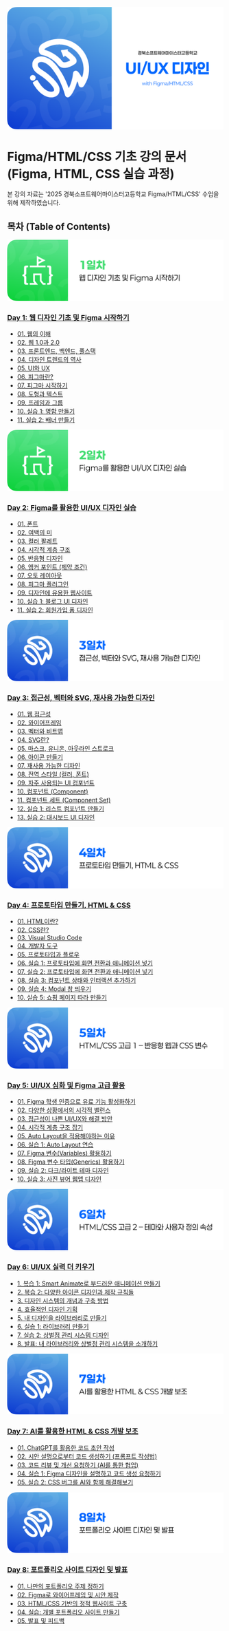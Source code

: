 <img src="./thumbnail.png" />

# Figma/HTML/CSS 기초 강의 문서 (Figma, HTML, CSS 실습 과정)

본 강의 자료는 '2025 경북소프트웨어마이스터고등학교 Figma/HTML/CSS' 수업을 위해 제작하였습니다.

## 목차 (Table of Contents)

<img src="./day_1/header.png" />

### [Day 1: 웹 디자인 기초 및 Figma 시작하기](./day_1/README.md)

- [01. 웹의 이해](./day_1/01-Introducing-Web.md)
- [02. 웹 1.0과 2.0](./day_1/02-Web-1.0-2.0.md)
- [03. 프론트엔드, 백엔드, 풀스택](./day_1/03-Frontend-Backend-Fullstack.md)
- [04. 디자인 트렌드의 역사](./day_1/04-History-of-Design-Transformation.md)
- [05. UI와 UX](./day_1/05-UI-UX.md)
- [06. 피그마란?](./day_1/06-What-is-Figma.md)
- [07. 피그마 시작하기](./day_1/07-Figma-First-Step.md)
- [08. 도형과 텍스트](./day_1/08-Shape-and-Text.md)
- [09. 프레임과 그룹](./day_1/09-Frame-and-Group.md)
- [10. 실습 1: 명함 만들기](./day_1/10-Create-Business-Card.md)
- [11. 실습 2: 배너 만들기](./day_1/11-Create-Banner.md)

<img src="./day_2/header.png" />

### [Day 2: Figma를 활용한 UI/UX 디자인 실습](./day_2/README.md)

- [01. 폰트](./day_2/01-Fonts.md)
- [02. 여백의 미](./day_2/02-The-Beauty-of-the-Blank.md)
- [03. 컬러 팔레트](./day_2/03-Color-Pallete.md)
- [04. 시각적 계층 구조](./day_2/04-Visual-Hierarchy.md)
- [05. 반응형 디자인](./day_2/05-Responsible-Design.md)
- [06. 앵커 포인트 (제약 조건)](./day_2/06-Anchor-Point.md)
- [07. 오토 레이아웃](./day_2/07-Auto-Layout.md)
- [08. 피그마 플러그인](./day_2/08-Figma-Plugins.md)
- [09. 디자인에 유용한 웹사이트](./day_2/09-Useful-Websites.md)
- [10. 실습 1: 블로그 UI 디자인](./day_2/10.%20Practice-1.md)
- [11. 실습 2: 회원가입 폼 디자인](./day_2/11.%20Practice-2.md)

<img src="./day_3/header.png" />

### [Day 3: 접근성, 벡터와 SVG, 재사용 가능한 디자인](./day_3/README.md)

- [01. 웹 접근성](./day_3/01-Accessibility.md)
- [02. 와이어프레임](./day_3/02-Wire-Frame.md)
- [03. 벡터와 비트맵](./day_3/03-Vector-Bitmap.md)
- [04. SVG란?](./day_3/04-What-is-SVG.md)
- [05. 마스크, 유니온, 아웃라인 스트로크](./day_3/05-Mask-Union-OutlineStroke.md)
- [06. 아이콘 만들기](./day_3/06-Create-Icon.md)
- [07. 재사용 가능한 디자인](./day_3/07-Reusable-Design.md)
- [08. 전역 스타일 (컬러, 폰트)](./day_3/08-Global-Styles.md)
- [09. 자주 사용되는 UI 컴포넌트](./day_3/09-Common-UI-Components.md)
- [10. 컴포넌트 (Component)](./day_3/10-Component.md)
- [11. 컴포넌트 세트 (Component Set)](./day_3/11-Component-Set.md)
- [12. 실습 1: 리스트 컴포넌트 만들기](./day_3/12-Practice-1.md)
- [13. 실습 2: 대시보드 UI 디자인](./day_3/13-Practice-2.md)

<img src="./day_4/header.png" />

### [Day 4: 프로토타입 만들기, HTML & CSS](./day_4/README.md)

- [01. HTML이란?](./day_4/01-What-is-HTML.md)
- [02. CSS란?](./day_4/02-What-is-CSS.md)
- [03. Visual Studio Code](./day_4/03-Visual-Studio-Code.md)
- [04. 개발자 도구](./day_4/04-Developer-Tool.md)
- [05. 프로토타입과 플로우](./day_4/05-Prototype-and-Flow.md)
- [06. 실습 1: 프로토타입에 화면 전환과 애니메이션 넣기](./day_4/06-Practice-1.md)
- [07. 실습 2: 프로토타입에 화면 전환과 애니메이션 넣기](./day_4/07-Practice-2.md)
- [08. 실습 3: 컴포넌트 상태와 인터랙션 추가하기](./day_4/08-Practice-3.md)
- [09. 실습 4: Modal 창 띄우기](./day_4/09-Practice-4.md)
- [10. 실습 5: 쇼핑 페이지 따라 만들기](./day_4/10-Practice-5.md)

<img src="./day_5/header.png" />

### [Day 5: UI/UX 심화 및 Figma 고급 활용](./day_5/README.md)

- [01. Figma 학생 인증으로 유료 기능 활성화하기]()
- [02. 다양한 상황에서의 시각적 밸런스]()
- [03. 접근성이 나쁜 UI/UX와 해결 방안]()
- [04. 시각적 계층 구조 잡기]()
- [05. Auto Layout을 적용해야하는 이유]()
- [06. 실습 1: Auto Layout 연습]()
- [07. Figma 변수(Variables) 활용하기]()
- [08. Figma 변수 타입(Generics) 활용하기]()
- [09. 실습 2: 다크/라이트 테마 디자인]()
- [10. 실습 3: 사진 뷰어 웹앱 디자인]()

<img src="./day_6/header.png" />

### [Day 6: UI/UX 실력 더 키우기](./day_6/README.md)

- [1. 복습 1: Smart Animate로 부드러운 애니메이션 만들기]()
- [2. 복습 2: 다양한 아이콘 디자인과 제작 규칙들]()
- [3. 디자인 시스템의 개념과 구축 방법]()
- [4. 효율적인 디자인 기획]()
- [5. 내 디자인을 라이브러리로 만들기]()
- [6. 실습 1: 라이브러리 만들기]()
- [7. 실습 2: 상벌점 관리 시스템 디자인]()
- [8. 발표: 내 라이브러리와 상벌점 관리 시스템을 소개하기]()

<img src="./day_7/header.png" />

### [Day 7: AI를 활용한 HTML & CSS 개발 보조](./day_7/README.md)

- [01. ChatGPT를 활용한 코드 초안 작성](./day_7/01-Drafting-Code-with-ChatGPT.md)
- [02. 시안 설명으로부터 코드 생성하기 (프롬프트 작성법)](./day_7/02-Generating-Code-from-Designs.md)
- [03. 코드 리뷰 및 개선 요청하기 (AI를 통한 협업)](./day_7/03-Code-Review-and-Improvement-with-AI.md)
- [04. 실습 1: Figma 디자인을 설명하고 코드 생성 요청하기](./day_7/04-Practice-1-Generating-Code-from-Figma-Designs.md)
- [05. 실습 2: CSS 버그를 AI와 함께 해결해보기](./day_7/05-Practice-2-Debugging-CSS-with-AI.md)

<img src="./day_8/header.png" />

### [Day 8: 포트폴리오 사이트 디자인 및 발표](./day_8/README.md)

- [01. 나만의 포트폴리오 주제 정하기](./day_8/01-Choosing-a-Portfolio-Theme.md)
- [02. Figma로 와이어프레임 및 시안 제작](./day_8/02-Creating-Wireframes-and-Designs-in-Figma.md)
- [03. HTML/CSS 기반의 정적 웹사이트 구축](./day_8/03-Building-a-Static-Website-with-HTML-CSS.md)
- [04. 실습: 개별 포트폴리오 사이트 만들기](./day_8/04-Practice-Creating-a-Personal-Portfolio-Site.md)
- [05. 발표 및 피드백](./day_8/05-Presentation-and-Feedback.md)
